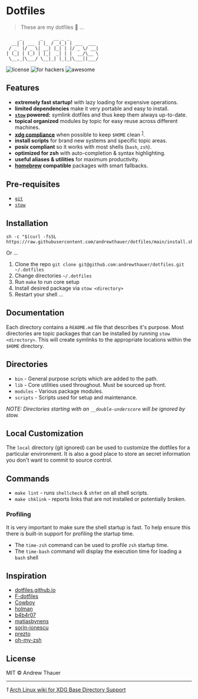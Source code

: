 # Dotfiles

> These are my dotfiles 🎉 ...

```
     _       _    __ _ _
  __| | ___ | |_ / _(_) | ___  ___
 / _` |/ _ \| __| |_| | |/ _ \/ __|
| (_| | (_) | |_|  _| | |  __/\__ \
 \__,_|\___/ \__|_| |_|_|\___||___/
```

![license](https://img.shields.io/github/license/andrewthauer/dotfiles?style=flat-square)
![for hackers](https://img.shields.io/badge/built%20for-hackers-50dd7e.svg?logo=dependabot&style=flat-square)
![awesome](https://img.shields.io/badge/pretty-awesome-ffc24b.svg?logo=sourcegraph&style=flat-square)

## Features

- **extremely fast startup!** with lazy loading for expensive operations.
- **limited dependencies** make it very portable and easy to install.
- **[`stow`](https://www.gnu.org/software/stow/) powered:** symlink dotfiles and
  thus keep them always up-to-date.
- **topical organized** modules by topic for easy reuse across different
  machines.
- **[xdg compliance](https://specifications.freedesktop.org/basedir-spec/basedir-spec-latest.html)**
  when possible to keep `$HOME` clean <sup id="a1"> [1](#f1)</sup>.
- **install scripts** for brand new systems and specific topic areas.
- **posix compliant** so it works with most shells (`bash`, `zsh`).
- **optimized for zsh** with auto-completion & syntax highlighting.
- **useful aliases & utilities** for maximum productivity.
- **[homebrew](https://brew.sh) compatible** packages with smart fallbacks.

## Pre-requisites

- [`git`](https://git-scm.com/)
- [`stow`](https://www.gnu.org/software/stow/stow.html)

## Installation

```shell
sh -c "$(curl -fsSL https://raw.githubusercontent.com/andrewthauer/dotfiles/main/install.sh)"
```

Or ...

1. Clone the repo
   `git clone git@github.com:andrewthauer/dotfiles.git ~/.dotfiles`
2. Change directories `~/.dotfiles`
3. Run `make` to run core setup
4. Install desired package via `stow <directory>`
5. Restart your shell ...

## Documentation

Each directory contains a `README.md` file that describes it's purpose. Most
directories are topic packages that can be installed by running
`stow <directory>`. This will create symlinks to the appropriate locations
within the `$HOME` directory.

## Directories

- `bin` - General purpose scripts which are added to the path.
- `lib` - Core utilities used throughout. Must be sourced up front.
- `modules` - Various package modules.
- `scripts` - Scripts used for setup and maintenance.

_NOTE: Directories starting with an `__double-underscore` will be ignored by
stow._

## Local Customization

The `local` directory (git ignored) can be used to customize the dotfiles for a
particular environment. It is also a good place to store an secret information
you don't want to commit to source control.

## Commands

- `make lint` - runs `shellcheck` & `shfmt` on all shell scripts.
- `make chklink` - reports links that are not installed or potentially broken.

### Profiling

It is very important to make sure the shell startup is fast. To help ensure this
there is built-in support for profiling the startup time.

- The `time-zsh` command can be used to profile `zsh` startup time.
- The `time-bash` command will display the execution time for loading a `bash`
  shell

## Inspiration

- [dotfiles.github.io](https://dotfiles.github.io/)
- [F-dotfiles](https://github.com/Kraymer/F-dotfiles)
- [Cowboy](https://github.com/cowboy/dotfiles)
- [holman](https://github.com/holman/dotfiles)
- [b4b4r07](https://github.com/b4b4r07/dotfiles)
- [matiasbynens](https://github.com/mathiasbynens/dotfiles)
- [sorin-ionescu](https://github.com/sorin-ionescu/dotfiles)
- [prezto](https://github.com/sorin-ionescu/prezto)
- [oh-my-zsh](https://github.com/robbyrussell/oh-my-zsh)

## License

MIT © Andrew Thauer

---

<i id="f1">1</i>
[Arch Linux wiki for XDG Base Directory Support](https://wiki.archlinux.org/index.php/XDG_Base_Directory)
